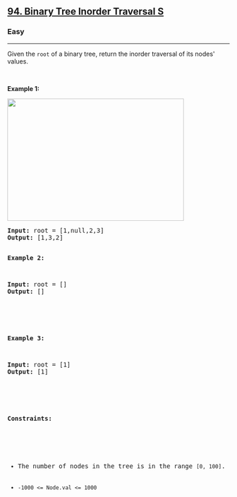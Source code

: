 <h2><a href="https://leetcode.com/problems/binary-tree-inorder-traversal/description/">94. Binary Tree Inorder Traversal
S</a></h2><h3>Easy</h3><hr><div><p>Given the <code>root</code> of a binary tree, return the inorder traversal of its nodes' values.
<p>&nbsp;</p>
<p><strong>Example 1:</strong></p>
<img alt="" src="https://assets.leetcode.com/uploads/2020/09/15/inorder_1.jpg" style="width: 400px; height: 277px;">
<pre><strong>Input:</strong> root = [1,null,2,3]
<strong>Output:</strong> [1,3,2]

<p><strong>Example 2:</strong></p>
<pre><strong>Input:</strong> root = []
<strong>Output:</strong> []
<p>&nbsp;</p>

<p><strong>Example 3:</strong></p>
<pre><strong>Input:</strong> root = [1]
<strong>Output:</strong> [1]
<p>&nbsp;</p>

<p><strong>Constraints:</strong></p>

<ul>
	<li>The number of nodes in the tree is in the range <code>[0, 100]</code>.</li>
	<li><code>-1000 <= Node.val <= 1000</code></li>
</ul>
</div>